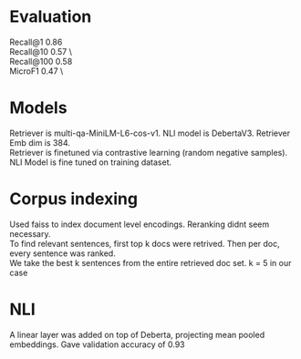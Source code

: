 # Evaluation
Recall@1 0.86 \
Recall@10 0.57 \    
Recall@100 0.58 \
MicroF1 0.47 \

# Models
Retriever is multi-qa-MiniLM-L6-cos-v1. NLI model is DebertaV3. 
Retriever Emb dim is 384. \
Retriever is finetuned via contrastive learning (random negative samples). NLI Model is fine tuned on training dataset. 

# Corpus indexing
Used faiss to index document level encodings. Reranking didnt seem necessary. \
To find relevant sentences, first top k docs were retrived. Then per doc, every sentence was ranked.\
 We take the best k sentences from the entire retrieved doc set. k = 5 in our case

 # NLI
 A linear layer was added on top of Deberta, projecting mean pooled embeddings. Gave validation accuracy of 0.93
